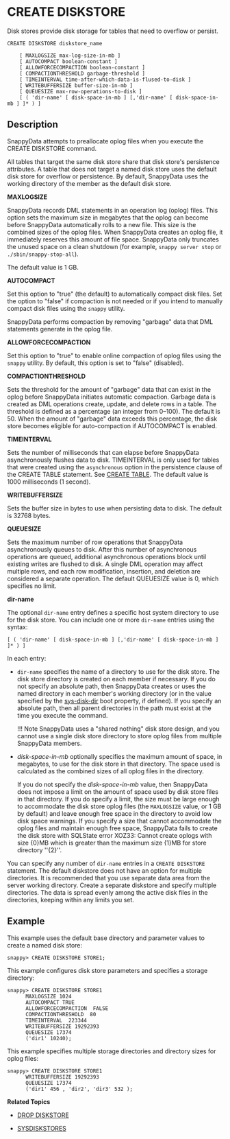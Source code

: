 # CREATE DISKSTORE

Disk stores provide disk storage for tables that need to overflow or persist.

```no-highlight
CREATE DISKSTORE diskstore_name

    [ MAXLOGSIZE max-log-size-in-mb ]
    [ AUTOCOMPACT boolean-constant ]
    [ ALLOWFORCECOMPACTION boolean-constant ]
    [ COMPACTIONTHRESHOLD garbage-threshold ]
    [ TIMEINTERVAL time-after-which-data-is-flused-to-disk ]
    [ WRITEBUFFERSIZE buffer-size-in-mb ]
    [ QUEUESIZE max-row-operations-to-disk ]
    [ ( 'dir-name' [ disk-space-in-mb ] [,'dir-name' [ disk-space-in-mb ] ]* ) ]
```

## Description

SnappyData attempts to preallocate oplog files when you execute the CREATE DISKSTORE command. 

<!-- See [Preventing Disk Full Errors](../../best_practices/prevent_disk_full_errors.md) for more information.
-->
All tables that target the same disk store share that disk store's persistence attributes. A table that does not target a named disk store uses the default disk store for overflow or persistence. By default, SnappyData uses the working directory of the member as the default disk store.


**MAXLOGSIZE**

SnappyData records DML statements in an operation log (oplog) files. This option sets the maximum size in megabytes that the oplog can become before SnappyData automatically rolls to a new file. This size is the combined sizes of the oplog files. When SnappyData creates an oplog file, it immediately reserves this amount of file space. SnappyData only truncates the unused space on a clean shutdown (for example, `snappy server stop` or `./sbin/snappy-stop-all`).

The default value is 1 GB.

**AUTOCOMPACT**

Set this option to "true" (the default) to automatically compact disk files. Set the option to "false" if compaction is not needed or if you intend to manually compact disk files using the `snappy` utility.

SnappyData performs compaction by removing "garbage" data that DML statements generate in the oplog file.

**ALLOWFORCECOMPACTION**

Set this option to "true" to enable online compaction of oplog files using the `snappy` utility. By default, this option is set to "false" (disabled).

**COMPACTIONTHRESHOLD**

Sets the threshold for the amount of "garbage" data that can exist in the oplog before SnappyData initiates automatic compaction. Garbage data is created as DML operations create, update, and delete rows in a table. The threshold is defined as a percentage (an integer from 0–100). The default is 50. When the amount of "garbage" data exceeds this percentage, the disk store becomes eligible for auto-compaction if AUTOCOMPACT is enabled.

**TIMEINTERVAL**

Sets the number of milliseconds that can elapse before SnappyData asynchronously flushes data to disk. TIMEINTERVAL is only used for tables that were created using the `asynchronous` option in the persistence clause of the CREATE TABLE statement. See [CREATE TABLE](create-table.md). The default value is 1000 milliseconds (1 second).

**WRITEBUFFERSIZE**

Sets the buffer size in bytes to use when persisting data to disk. The default is 32768 bytes.

**QUEUESIZE**

Sets the maximum number of row operations that SnappyData asynchronously queues to disk. After this number of asynchronous operations are queued, additional asynchronous operations block until existing writes are flushed to disk. A single DML operation may affect multiple rows, and each row modification, insertion, and deletion are considered a separate operation. The default QUEUESIZE value is 0, which specifies no limit.

**dir-name**

The optional `dir-name` entry defines a specific host system directory to use for the disk store. You can include one or more `dir-name` entries using the syntax:

```no-highlight
[ ( 'dir-name' [ disk-space-in-mb ] [,'dir-name' [ disk-space-in-mb ] ]* ) ]
```

In each entry:

* `dir-name` specifies the name of a directory to use for the disk store. The disk store directory is created on each member if necessary. If you do not specify an absolute path, then SnappyData creates or uses the named directory in each member's working directory (or in the value specified by the [sys-disk-dir](../../reference/configuration_parameters/sys-disk-dir.md) boot property, if defined). If you specify an absolute path, then all parent directories in the path must exist at the time you execute the command.

	!!! Note 
    	SnappyData uses a "shared nothing" disk store design, and you cannot use a single disk store directory to store oplog files from multiple SnappyData members. 

*   *disk-space-in-mb* optionally specifies the maximum amount of space, in megabytes, to use for the disk store in that directory. The space used is calculated as the combined sizes of all oplog files in the directory.

    If you do not specify the *disk-space-in-mb* value, then SnappyData does not impose a limit on the amount of space used by disk store files in that directory. If you do specify a limit, the size must be large enough to accommodate the disk store oplog files (the `MAXLOGSIZE` value, or 1 GB by default) and leave enough free space in the directory to avoid low disk space warnings. If you specify a size that cannot accommodate the oplog files and maintain enough free space, SnappyData fails to create the disk store with SQLState error XOZ33: Cannot create oplogs with size {0}MB which is greater than the maximum size {1}MB for store directory ''{2}''.

You can specify any number of `dir-name` entries in a `CREATE DISKSTORE` statement. The default diskstore does not have an option for multiple directories. It is recommended that you use separate data area from the server working directory.
Create a separate diskstore and specify multiple directories. The data is spread evenly among the active disk files in the directories, keeping within any limits you set.

## Example

This example uses the default base directory and parameter values to create a named disk store:

```no-highlight
snappy> CREATE DISKSTORE STORE1;
```

This example configures disk store parameters and specifies a storage directory:

```no-highlight
snappy> CREATE DISKSTORE STORE1
      MAXLOGSIZE 1024 
      AUTOCOMPACT TRUE
      ALLOWFORCECOMPACTION  FALSE 
      COMPACTIONTHRESHOLD  80
      TIMEINTERVAL  223344
      WRITEBUFFERSIZE 19292393
      QUEUESIZE 17374
      ('dir1' 10240);
```

This example specifies multiple storage directories and directory sizes for oplog files:

```no-highlight
snappy> CREATE DISKSTORE STORE1 
      WRITEBUFFERSIZE 19292393
      QUEUESIZE 17374
      ('dir1' 456 , 'dir2', 'dir3' 532 );
```

**Related Topics**

* [DROP DISKSTORE](drop-diskstore.md)

* [SYSDISKSTORES](../system_tables/sysdiskstores.md)

